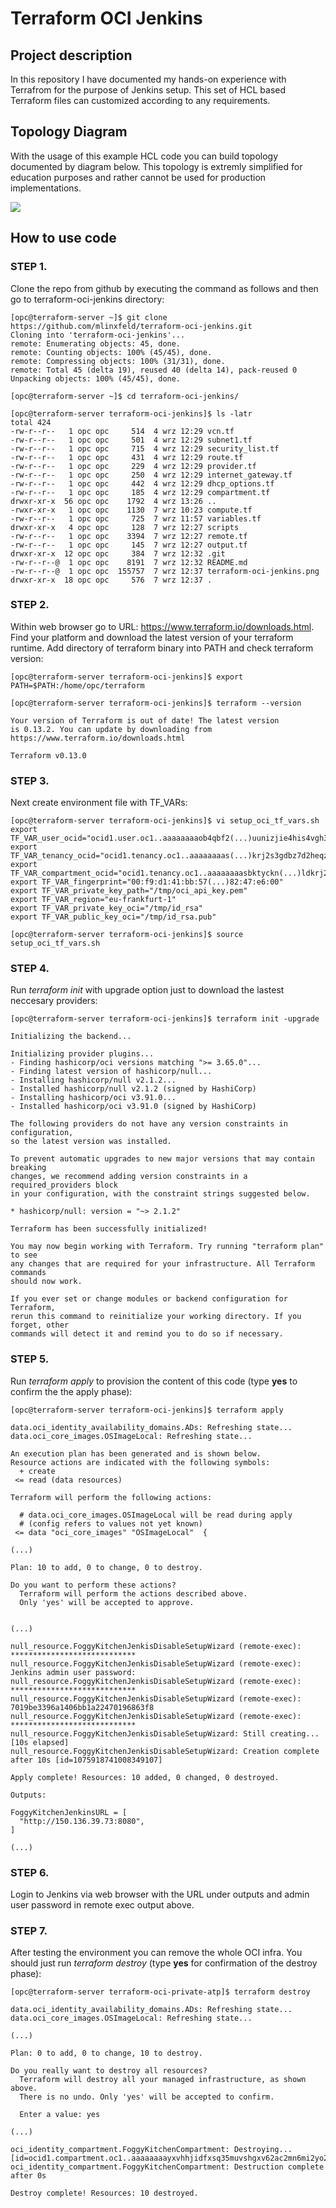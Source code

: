 # Terraform OCI Jenkins

## Project description

In this repository I have documented my hands-on experience with Terrafrom for the purpose of Jenkins setup. This set of HCL based Terraform files can customized according to any requirements.  

## Topology Diagram 

With the usage of this example HCL code you can build topology documented by diagram below. This topology is extremly simplified for education purposes and rather cannot be used for production implementations. 

![](terraform-oci-jenkins.png)

## How to use code 

### STEP 1.

Clone the repo from github by executing the command as follows and then go to terraform-oci-jenkins directory:

```
[opc@terraform-server ~]$ git clone https://github.com/mlinxfeld/terraform-oci-jenkins.git
Cloning into 'terraform-oci-jenkins'...
remote: Enumerating objects: 45, done.
remote: Counting objects: 100% (45/45), done.
remote: Compressing objects: 100% (31/31), done.
remote: Total 45 (delta 19), reused 40 (delta 14), pack-reused 0
Unpacking objects: 100% (45/45), done.

[opc@terraform-server ~]$ cd terraform-oci-jenkins/

[opc@terraform-server terraform-oci-jenkins]$ ls -latr
total 424
-rw-r--r--   1 opc opc     514  4 wrz 12:29 vcn.tf
-rw-r--r--   1 opc opc     501  4 wrz 12:29 subnet1.tf
-rw-r--r--   1 opc opc     715  4 wrz 12:29 security_list.tf
-rw-r--r--   1 opc opc     431  4 wrz 12:29 route.tf
-rw-r--r--   1 opc opc     229  4 wrz 12:29 provider.tf
-rw-r--r--   1 opc opc     250  4 wrz 12:29 internet_gateway.tf
-rw-r--r--   1 opc opc     442  4 wrz 12:29 dhcp_options.tf
-rw-r--r--   1 opc opc     185  4 wrz 12:29 compartment.tf
drwxr-xr-x  56 opc opc    1792  4 wrz 13:26 ..
-rwxr-xr-x   1 opc opc    1130  7 wrz 10:23 compute.tf
-rw-r--r--   1 opc opc     725  7 wrz 11:57 variables.tf
drwxr-xr-x   4 opc opc     128  7 wrz 12:27 scripts
-rw-r--r--   1 opc opc    3394  7 wrz 12:27 remote.tf
-rw-r--r--   1 opc opc     145  7 wrz 12:27 output.tf
drwxr-xr-x  12 opc opc     384  7 wrz 12:32 .git
-rw-r--r--@  1 opc opc    8191  7 wrz 12:32 README.md
-rw-r--r--@  1 opc opc  155757  7 wrz 12:37 terraform-oci-jenkins.png
drwxr-xr-x  18 opc opc     576  7 wrz 12:37 .

```

### STEP 2.

Within web browser go to URL: https://www.terraform.io/downloads.html. Find your platform and download the latest version of your terraform runtime. Add directory of terraform binary into PATH and check terraform version:

```
[opc@terraform-server terraform-oci-jenkins]$ export PATH=$PATH:/home/opc/terraform

[opc@terraform-server terraform-oci-jenkins]$ terraform --version

Your version of Terraform is out of date! The latest version
is 0.13.2. You can update by downloading from https://www.terraform.io/downloads.html

Terraform v0.13.0
```

### STEP 3. 
Next create environment file with TF_VARs:

```
[opc@terraform-server terraform-oci-jenkins]$ vi setup_oci_tf_vars.sh
export TF_VAR_user_ocid="ocid1.user.oc1..aaaaaaaaob4qbf2(...)uunizjie4his4vgh3jx5jxa"
export TF_VAR_tenancy_ocid="ocid1.tenancy.oc1..aaaaaaaas(...)krj2s3gdbz7d2heqzzxn7pe64ksbia"
export TF_VAR_compartment_ocid="ocid1.tenancy.oc1..aaaaaaaasbktyckn(...)ldkrj2s3gdbz7d2heqzzxn7pe64ksbia"
export TF_VAR_fingerprint="00:f9:d1:41:bb:57(...)82:47:e6:00"
export TF_VAR_private_key_path="/tmp/oci_api_key.pem"
export TF_VAR_region="eu-frankfurt-1"
export TF_VAR_private_key_oci="/tmp/id_rsa"
export TF_VAR_public_key_oci="/tmp/id_rsa.pub"

[opc@terraform-server terraform-oci-jenkins]$ source setup_oci_tf_vars.sh
```

### STEP 4.
Run *terraform init* with upgrade option just to download the lastest neccesary providers:

```
[opc@terraform-server terraform-oci-jenkins]$ terraform init -upgrade

Initializing the backend...

Initializing provider plugins...
- Finding hashicorp/oci versions matching ">= 3.65.0"...
- Finding latest version of hashicorp/null...
- Installing hashicorp/null v2.1.2...
- Installed hashicorp/null v2.1.2 (signed by HashiCorp)
- Installing hashicorp/oci v3.91.0...
- Installed hashicorp/oci v3.91.0 (signed by HashiCorp)

The following providers do not have any version constraints in configuration,
so the latest version was installed.

To prevent automatic upgrades to new major versions that may contain breaking
changes, we recommend adding version constraints in a required_providers block
in your configuration, with the constraint strings suggested below.

* hashicorp/null: version = "~> 2.1.2"

Terraform has been successfully initialized!

You may now begin working with Terraform. Try running "terraform plan" to see
any changes that are required for your infrastructure. All Terraform commands
should now work.

If you ever set or change modules or backend configuration for Terraform,
rerun this command to reinitialize your working directory. If you forget, other
commands will detect it and remind you to do so if necessary.
```

### STEP 5.
Run *terraform apply* to provision the content of this code (type **yes** to confirm the the apply phase):

```
[opc@terraform-server terraform-oci-jenkins]$ terraform apply 

data.oci_identity_availability_domains.ADs: Refreshing state...
data.oci_core_images.OSImageLocal: Refreshing state...

An execution plan has been generated and is shown below.
Resource actions are indicated with the following symbols:
  + create
 <= read (data resources)

Terraform will perform the following actions:

  # data.oci_core_images.OSImageLocal will be read during apply
  # (config refers to values not yet known)
 <= data "oci_core_images" "OSImageLocal"  {

(...)

Plan: 10 to add, 0 to change, 0 to destroy.

Do you want to perform these actions?
  Terraform will perform the actions described above.
  Only 'yes' will be accepted to approve.


(...)

null_resource.FoggyKitchenJenkisDisableSetupWizard (remote-exec): ****************************
null_resource.FoggyKitchenJenkisDisableSetupWizard (remote-exec): Jenkins admin user password:
null_resource.FoggyKitchenJenkisDisableSetupWizard (remote-exec): ****************************
null_resource.FoggyKitchenJenkisDisableSetupWizard (remote-exec): 7019be3396a1406bb1a22470196863f8
null_resource.FoggyKitchenJenkisDisableSetupWizard (remote-exec): ****************************
null_resource.FoggyKitchenJenkisDisableSetupWizard: Still creating... [10s elapsed]
null_resource.FoggyKitchenJenkisDisableSetupWizard: Creation complete after 10s [id=1075918741008349107]

Apply complete! Resources: 10 added, 0 changed, 0 destroyed.

Outputs:

FoggyKitchenJenkinsURL = [
  "http://150.136.39.73:8080",
]

(...)

```

### STEP 6.
Login to Jenkins via web browser with the URL under outputs and admin user password in remote exec output above.


### STEP 7.
After testing the environment you can remove the whole OCI infra. You should just run *terraform destroy* (type **yes** for confirmation of the destroy phase):

```
[opc@terraform-server terraform-oci-private-atp]$ terraform destroy

data.oci_identity_availability_domains.ADs: Refreshing state...
data.oci_core_images.OSImageLocal: Refreshing state...

(...)

Plan: 0 to add, 0 to change, 10 to destroy.

Do you really want to destroy all resources?
  Terraform will destroy all your managed infrastructure, as shown above.
  There is no undo. Only 'yes' will be accepted to confirm.

  Enter a value: yes

(...)

oci_identity_compartment.FoggyKitchenCompartment: Destroying... [id=ocid1.compartment.oc1..aaaaaaaayxvhhjidfxsq35muvshgxv62ac2mn6mi2yo2xqzsq53jgkuozfwq]
oci_identity_compartment.FoggyKitchenCompartment: Destruction complete after 0s

Destroy complete! Resources: 10 destroyed.
```
